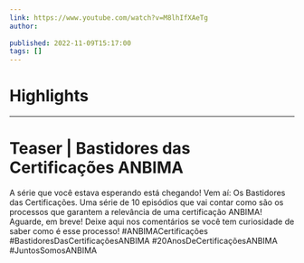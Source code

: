```yaml
---
link: https://www.youtube.com/watch?v=M8lhIfXAeTg
author: 
   
published: 2022-11-09T15:17:00
tags: []
---
```

# Highlights


---
# Teaser | Bastidores das Certificações ANBIMA
A série que você estava esperando está chegando! Vem aí: Os Bastidores das Certificações. Uma série de 10 episódios que vai contar como são os processos que garantem a relevância de uma certificação ANBIMA! Aguarde, em breve! Deixe aqui nos comentários se você tem curiosidade de saber como é esse processo! #ANBIMACertificações #BastidoresDasCertificaçõesANBIMA #20AnosDeCertificaçõesANBIMA #JuntosSomosANBIMA